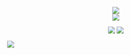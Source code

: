                            
<p align="center">                             
<a href="https://www.instagram.com/zakarialaoui10/"><img src="https://img.shields.io/badge/instagram%20@zakarialaoui10-8134AF?style=for-the-badge&logo=instagram&logoColor=white"/></a></br>
   <a href="https://web.facebook.com/100010356559195/videos/672100873970384"><img src="https://img.shields.io/badge/facebook%20@Zakaria Elalaoui-7134AF?style=for-the-badge&logo=facebook&logoColor=white"/></a>
   </p> 
 <p align="center"><img src="https://github-readme-stats.vercel.app/api/top-langs/?username=zakarialaoui10&theme=tokyonight&layout=compact&langs_count=10&hide_border=true&show_icons=true%22"/>
 <img src="https://github-readme-stats.vercel.app/api?username=zakarialaoui10&hide=issues&theme=tokyonight"/>       
</p>    
          
        
      
    
    
    
![](https://komarev.com/ghpvc/?username=zakarialaoui10)


 

 
